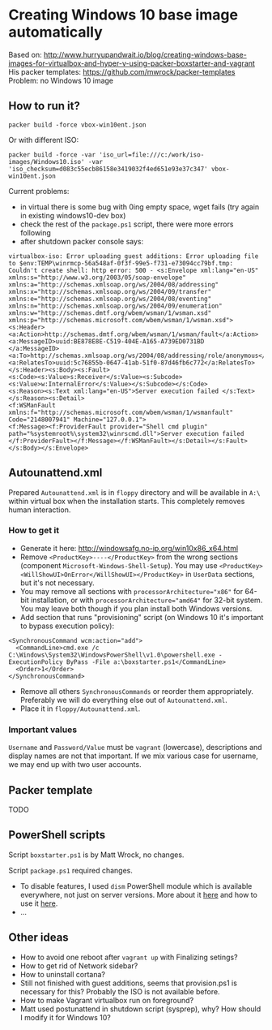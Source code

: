 # Creating Windows 10 base image automatically

Based on: http://www.hurryupandwait.io/blog/creating-windows-base-images-for-virtualbox-and-hyper-v-using-packer-boxstarter-and-vagrant
His packer templates: https://github.com/mwrock/packer-templates
Problem: no Windows 10 image

## How to run it?

```
packer build -force vbox-win10ent.json
```

Or with different ISO:
```
packer build -force -var 'iso_url=file:///c:/work/iso-images/Windows10.iso' -var 'iso_checksum=d083c55ecb86158e3419032f4ed651e93e37c347' vbox-win10ent.json
```

Current problems:
* in virtual there is some bug with 0ing empty space, wget fails (try again in existing windows10-dev box)
* check the rest of the `package.ps1` script, there were more errors following
* after shutdown packer console says:
```
virtualbox-iso: Error uploading guest additions: Error uploading file to $env:TEMP\winrmcp-56a548af-0f3f-99e5-f731-e73094cc79bf.tmp:
Couldn't create shell: http error: 500 - <s:Envelope xml:lang="en-US" xmlns:s="http://www.w3.org/2003/05/soap-envelope"
xmlns:a="http://schemas.xmlsoap.org/ws/2004/08/addressing" xmlns:x="http://schemas.xmlsoap.org/ws/2004/09/transfer"
xmlns:e="http://schemas.xmlsoap.org/ws/2004/08/eventing" xmlns:n="http://schemas.xmlsoap.org/ws/2004/09/enumeration"
xmlns:w="http://schemas.dmtf.org/wbem/wsman/1/wsman.xsd" xmlns:p="http://schemas.microsoft.com/wbem/wsman/1/wsman.xsd">
<s:Header><a:Action>http://schemas.dmtf.org/wbem/wsman/1/wsman/fault</a:Action><a:MessageID>uuid:BE878E8E-C519-404E-A165-A739ED0731BD
</a:MessageID><a:To>http://schemas.xmlsoap.org/ws/2004/08/addressing/role/anonymous</a:To>
<a:RelatesTo>uuid:5c76855b-0647-41ab-51f0-87d46fb6c772</a:RelatesTo></s:Header><s:Body><s:Fault>
<s:Code><s:Value>s:Receiver</s:Value><s:Subcode><s:Value>w:InternalError</s:Value></s:Subcode></s:Code>
<s:Reason><s:Text xml:lang="en-US">Server execution failed </s:Text></s:Reason><s:Detail>
<f:WSManFault xmlns:f="http://schemas.microsoft.com/wbem/wsman/1/wsmanfault" Code="2148007941" Machine="127.0.0.1">
<f:Message><f:ProviderFault provider="Shell cmd plugin" path="%systemroot%\system32\winrscmd.dll">Server execution failed 
</f:ProviderFault></f:Message></f:WSManFault></s:Detail></s:Fault></s:Body></s:Envelope>
```

## Autounattend.xml

Prepared `Autounattend.xml` is in `floppy` directory and will be available in `A:\` within
virtual box when the installation starts. This completely removes human interaction.

### How to get it

* Generate it here: http://windowsafg.no-ip.org/win10x86_x64.html
* Remove `<ProductKey>----</ProductKey>` from the wrong sections (component
`Microsoft-Windows-Shell-Setup`). You may use `<ProductKey><WillShowUI>OnError</WillShowUI></ProductKey>`
in `UserData` sections, but it's not necessary.
* You may remove all sections with `processorArchitecture="x86"` for 64-bit installation, or with
`processorArchitecture="amd64"` for 32-bit system. You may leave both though if you plan install
both Windows versions.
* Add section that runs "provisioning" script (on Windows 10 it's important to bypass execution
policy):
```
<SynchronousCommand wcm:action="add">
  <CommandLine>cmd.exe /c C:\Windows\System32\WindowsPowerShell\v1.0\powershell.exe -ExecutionPolicy ByPass -File a:\boxstarter.ps1</CommandLine>
  <Order>1</Order>
</SynchronousCommand>
```
* Remove all others `SynchronousCommands` or reorder them appropriately. Preferably we will
do everything else out of `Autounattend.xml`.
* Place it in `floppy/Autounattend.xml`.

### Important values

`Username` and `Password/Value` must be `vagrant` (lowercase), descriptions and display names are
not that important. If we mix various case for username, we may end up with two user accounts.

## Packer template

TODO

## PowerShell scripts

Script `boxstarter.ps1` is by Matt Wrock, no changes.

Script `package.ps1` required changes.
* To disable features, I used `dism` PowerShell module which is available everywhere, not just
on server versions. More about it [here](http://peter.hahndorf.eu/blog/WindowsFeatureViaCmd)
and how to use it [here](https://www.petri.com/getting-started-with-dism-powershell-cmdlets).
* ...

## Other ideas

* How to avoid one reboot after `vagrant up` with Finalizing setings?
* How to get rid of Network sidebar?
* How to uninstall cortana?
* Still not finished with guest additions, seems that provision.ps1 is necessary for this? Probably
the ISO is not available before.
* How to make Vagrant virtualbox run on foreground?
* Matt used postunattend in shutdown script (sysprep), why? How should I modify it for Windows 10?